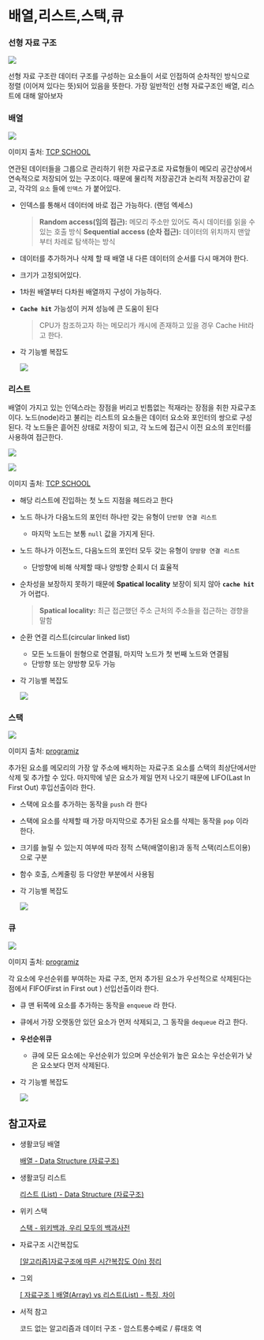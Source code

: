 # 배열,리스트,스택,큐

### 선형 자료 구조

![](https://images.velog.io/images/leesinji8/post/aed72c2e-d714-4480-9bf6-8488b8fd9f0a/Untitled.png)

선형 자료 구조란 데이터 구조를 구성하는 요소들이 서로 인접하여 순차적인 방식으로 정렬 (이어져 있다는 뜻)되어 있음을 뜻한다. 가장 일반적인 선형 자료구조인 배열, 리스트에 대해 알아보자

### 배열

![](https://images.velog.io/images/leesinji8/post/f309d504-cd0e-4884-b87b-4094403bbafc/image.png)

이미지 출처: [TCP SCHOOL](http://www.tcpschool.com/)

연관된 데이터들을 그룹으로 관리하기 위한 자료구조로 자료형들이 메모리 공간상에서 연속적으로 저장되어 있는 구조이다. 때문에 물리적 저장공간과 논리적 저장공간이 같고, 각각의 `요소` 들에 `인덱스` 가 붙어있다.

- 인덱스를 통해서 데이터에 바로 접근 가능하다. (랜덤 엑세스)
    
    > **Random access(임의 접근):** 메모리 주소만 있어도 즉시 데이터를 읽을 수 있는 호출 방식
    **Sequential access (순차 접근):** 데이터의 위치까지 맨앞부터 차례로 탐색하는 방식
    > 
- 데이터를 추가하거나 삭제 할 때 배열 내 다른 데이터의 순서를 다시 매겨야 한다.
- 크기가 고정되어있다.
- 1차원 배열부터 다차원 배열까지 구성이 가능하다.
- **`Cache hit`** 가능성이 커져 성능에 큰 도움이 된다
    
    > CPU가 참조하고자 하는 메모리가 캐시에 존재하고 있을 경우 Cache Hit라고 한다.
    > 
- 각 기능별 복잡도

    ![](https://images.velog.io/images/leesinji8/post/2a17d5bd-f59c-4df4-8044-4135f05e7101/Untitled%201.png)

    

### 리스트

배열이 가지고 있는 인덱스라는 장점을 버리고 빈틈없는 적재라는 장점을 취한 자료구조이다. 노드(node)라고 불리는 리스트의 요소들은 데이터 요소와 포인터의 쌍으로 구성된다. 각 노드들은 흩어진 상태로 저장이 되고, 각 노드에 접근시 이전 요소의 포인터를 사용하여 접근한다.

![](https://images.velog.io/images/leesinji8/post/91d0cc81-85a8-4828-9c93-4b007710da29/image.png)

![](https://images.velog.io/images/leesinji8/post/6847caae-9a2f-42b3-b2a0-7bd5b443438d/image.png)

이미지 출처: [TCP SCHOOL](http://www.tcpschool.com/java/java_collectionFramework_list)
- 해당 리스트에 진입하는 첫 노드 지점을 헤드라고 한다
- 노드 하나가 다음노드의 포인터 하나만 갖는 유형이 `단반향 연결 리스트`
    - 마지막 노드는 보통 `null` 값을 가지게 된다.
- 노드 하나가 이전노드, 다음노드의 포인터 모두 갖는 유형이 `양방향 연결 리스트`
    - 단방향에 비해 삭제할 때나  양방향 순회시 더 효율적
- 순차성을 보장하지 못하기 때문에 **Spatical locality** 보장이 되지 않아 **`cache hit`** 가 어렵다.
    
    > **Spatical locality:** 최근 접근했던 주소 근처의 주소들을 접근하는 경향을 말함
    > 
- 순환 연결 리스트(circular linked list)
    - 모든 노드들이 원형으로 연결됨, 마지막 노드가 첫 번째 노드와 연결됨
    - 단방향 또는 양방향 모두 가능
- 각 기능별 복잡도

  ![](https://images.velog.io/images/leesinji8/post/0b338154-a9dc-42e8-98d0-a0e1ab053206/Untitled%203.png)
      

### 스택
![](https://images.velog.io/images/leesinji8/post/038126c1-8544-4eae-95ba-880ddb001a1e/image.png)

이미지 출처: [programiz](https://www.programiz.com/dsa/stack)

추가된 요소를 메모리의 가장 앞 주소에 배치하는 자료구조 요소를 스택의 최상단에서만 삭제 및 추가할 수 있다. 마지막에 넣은 요소가 제일 먼저 나오기 때문에 LIFO(Last In First Out) 후입선출이라 한다.

- 스택에 요소를 추가하는 동작을 `push` 라 한다
- 스택에 요소를 삭제할 때 가장 마지막으로 추가된 요소를 삭제는 동작을 `pop` 이라 한다.
- 크기를 늘릴 수 있는지 여부에 따라 정적 스택(배열이용)과 동적 스택(리스트이용)으로 구분
- 함수 호출, 스케줄링 등 다양한 부분에서 사용됨
- 각 기능별 복잡도

  ![](https://images.velog.io/images/leesinji8/post/d5132b9a-418b-4d37-9568-46ab183e831c/Untitled%204.png)
    

### 큐
![](https://images.velog.io/images/leesinji8/post/e0d3c092-bcd0-454d-ac9d-0b41ff81aee6/image.png)

이미지 출처: [programiz](https://www.programiz.com/dsa/stack)

각 요소에 우선순위를 부여하는 자료 구조, 먼저 추가된 요소가 우선적으로 삭제된다는 점에서 FIFO(First in First out ) 선입선출이라 한다.

- 큐 맨 뒤쪽에 요소를 추가하는 동작을 `enqueue` 라 한다.
- 큐에서 가장 오랫동안 있던 요소가 먼저 삭제되고, 그 동작을 `dequeue` 라고 한다.
- **우선순위큐**
    - 큐에 모든 요소에는 우선순위가 있으며 우선순위가 높은 요소는 우선순위가 낮은 요소보다 먼저 삭제된다.
- 각 기능별 복잡도
    
    ![](https://images.velog.io/images/leesinji8/post/cb4c52b1-a542-484a-8dff-9cabb08b1b27/Untitled%206.png)
    



## 참고자료

- 생활코딩 배열

    [배열 - Data Structure (자료구조)](https://opentutorials.org/module/1335/8677)
    
- 생활코딩 리스트
  
    [리스트 (List) - Data Structure (자료구조)](https://opentutorials.org/module/1335/8636)
    
- 위키 스택
    
    [스택 - 위키백과, 우리 모두의 백과사전](https://ko.wikipedia.org/wiki/%EC%8A%A4%ED%83%9D)

    
- 자료구조 시간복잡도
    
    [[알고리즘]자료구조에 따른 시간복잡도 O(n) 정리](https://blog.naver.com/PostView.nhn?blogId=jhc9639&logNo=221339684077&redirect=Dlog&widgetTypeCall=true&directAccess=false)
    
- 그외
    
    [[ 자료구조 ] 배열(Array) vs 리스트(List) - 특징, 차이](https://jy-tblog.tistory.com/38)
    
- 서적 참고
    
    코드 없는 알고리즘과 데이터 구조 - 암스트롱수베로 / 류태호 역